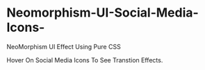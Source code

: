 # Neomorphism-UI-Social-Media-Icons-
NeoMorphism UI Effect Using Pure CSS


Hover On Social Media Icons To See Transtion Effects.
